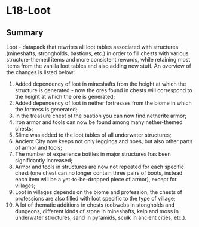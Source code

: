 # L18-Loot
## Summary
Loot - datapack that rewrites all loot tables associated with structures (mineshafts, strongholds, bastions, etc.) in order to fill chests with various structure-themed items and more consistent rewards, while retaining most items from the vanilla loot tables and also adding new stuff. An overview of the changes is listed below:
1. Added dependency of loot in mineshafts from the height at which the structure is generated - now the ores found in chests will correspond to the height at which the ore is generated;
2. Added dependency of loot in nether fortresses from the biome in which the fortress is generated;
3. In the treasure chest of the bastion you can now find netherite armor;
4. Iron armor and tools can now be found among many nether-themed chests;
5. Slime was added to the loot tables of all underwater structures;
6. Ancient City now keeps not only leggings and hoes, but also other parts of armor and tools;
7. The number of experience bottles in major structures has been significantly increased;
8. Armor and tools in structures are now not repeated for each specific chest (one chest can no longer contain three pairs of boots, instead each item will be a yet-to-be-dropped piece of armor), except for villages;
9. Loot in villages depends on the biome and profession, the chests of professions are also filled with loot specific to the type of village;
10. A lot of thematic additions in chests (cobwebs in stongholds and dungeons, different kinds of stone in mineshafts, kelp and moss in underwater structures, sand in pyramids, sculk in ancient cities, etc.).
